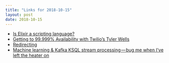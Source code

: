 ```yaml
---
title: "Links for 2018-10-15"
layout: post
date: 2018-10-15
---
```


* [Is Elixir a scripting language?](https://robots.thoughtbot.com/is-elixir-a-scripting-language)
* [Getting to 99.999% Availability with Twilio’s Tyler Wells](https://blameless.com/blog/getting-to-99-999-availability-with-twilios-tyler-wells/)
* [Redirecting](https://about.gitlab.com/2018/10/11/gitlab-com-stability-post-gcp-migration/)
* [Machine learning & Kafka KSQL stream processing — bug me when I’ve left the heater on](https://medium.com/@simon.aubury/machine-learning-kafka-ksql-stream-processing-bug-me-when-ive-left-the-heater-on-bd47540cd1e8)
